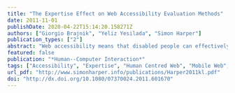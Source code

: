 ```yaml
---
title: "The Expertise Effect on Web Accessibility Evaluation Methods"
date: 2011-11-01
publishDate: 2020-04-22T15:14:20.158271Z
authors: ["Giorgio Brajnik", "Yeliz Yesilada", "Simon Harper"]
publication_types: ["2"]
abstract: "Web accessibility means that disabled people can effectively perceive, understand, navigate, and interact with the web. Web accessibility evaluation methods are needed to validate the accessibility of web pages. However, the role of subjectivity and of expertise in such methods is unknown and has not previously been studied. This article investigates the effect of expertise in web accessibility evaluation methods by conducting a Barrier Walkthrough (BW) study with 19 expert and 57 nonexpert judges. The BW method is an evaluation method that can be used to manually assess the accessibility of web pages for different user groups such as motor impaired, low vision, blind, and mobile users.  Our results show that expertise matters, and even though the effect of expertise varies depending on the metric used to measure quality, the level of expertise is an important factor in the quality of accessibility evaluation of web pages. In brief, when pages are evaluated with nonexperts, we observe a drop in validity and reliability. We also observe a negative monotonic relationship between number of judges and reproducibility: more evaluators mean more diverse outputs. After five experts, reproducibility stabilizes, but this is not the case with nonexperts. The ability to detect all the problems increases with the number of judges: With 3 experts all problems can be found, but for such a level 14 nonexperts are needed. Even though our data show that experts rated pages differently, the difference is quite small. Finally, compared to nonexperts, experts spent much less time and the variability among them is smaller, they were significantly more confident, and they rated themselves as being more productive. The article discusses practical implications regarding how BW results should be interpreted, how to recruit evaluators, and what happens when more than one evaluator is hired."
featured: false
publication: "*Human--Computer Interaction*"
tags: ["Accessibility", "Expertise", "Human Centred Web", "Mobile Web", "RIAM", "Web Accessibility"]
url_pdf: "http://www.simonharper.info/publications/Harper2011kl.pdf"
doi: "http://dx.doi.org/10.1080/07370024.2011.601670"
---
```



